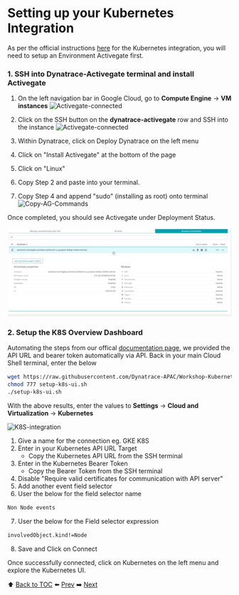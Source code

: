 # Setting up your Kubernetes Integration

As per the official instructions [here](https://www.dynatrace.com/support/help/technology-support/cloud-platforms/kubernetes/monitoring/connect-kubernetes-clusters-to-dynatrace/) for the Kubernetes integration, you will need to setup an Environment Activegate first.

### 1. SSH into Dynatrace-Activegate terminal and install Activegate


1. On the left navigation bar in Google Cloud, go to <b>Compute Engine</b> -> <b>VM instances</b>
![Activegate-connected](https://github.com/Dynatrace-APAC/Workshop-Kubernetes/blob/master/assets/activegate-0.png)

2. Click on the SSH button on the <b>dynatrace-activegate</b> row and SSH into the instance
![Activegate-connected](https://github.com/Dynatrace-APAC/Workshop-Kubernetes/blob/master/assets/activegate.png)

2. Within Dynatrace, click on Deploy Dynatrace on the left menu
3. Click on "Install Activegate" at the bottom of the page
4. Click on "Linux"
5. Copy Step 2 and paste into your terminal.
6. Copy Step 4 and append "sudo" (installing as root) onto terminal
![Copy-AG-Commands](https://github.com/Dynatrace-APAC/Workshop-Kubernetes/blob/master/assets/activegate-2.png)

Once completed, you should see Activegate under Deployment Status.

![Activegate-connected](https://github.com/Dynatrace-APAC/Workshop-Kubernetes/blob/master/assets/Picture9.1.png)

### 2. Setup the K8S Overview Dashboard

Automating the steps from our offical [documentation page](https://www.dynatrace.com/support/help/technology-support/cloud-platforms/kubernetes/installation-and-operation/further-integrations/connect-your-kubernetes-clusters-to-dynatrace/), we provided the API URL and bearer token automatically via API. Back in your main Cloud Shell terminal, enter the below

``` bash
wget https://raw.githubusercontent.com/Dynatrace-APAC/Workshop-Kubernetes/master/setup-k8s-ui.sh
chmod 777 setup-k8s-ui.sh
./setup-k8s-ui.sh
```
With the above results, enter the values to <b>Settings</b> -> <b>Cloud and Virtualization</b> -> <b>Kubernetes</b>

![K8S-integration](https://github.com/Dynatrace-APAC/Workshop-Kubernetes/blob/master/assets/activegate-4.png)
1. Give a name for the connection eg. GKE K8S
2. Enter in your Kubernetes API URL Target 
   - Copy the Kubernetes API URL from the SSH terminal
3. Enter in the Kubernetes Bearer Token
   - Copy the Bearer Token from the SSH terminal
4. Disable "Require valid certificates for communication with API server"
5. Add another event field selector
6. User the below for the field selector name
``` bash
Non Node events 
```
7. User the below for the Field selector expression
``` bash
involvedObject.kind!=Node
```
8. Save and Click on Connect

Once successfully connected, click on Kubernetes on the left menu and explore the Kubernetes UI.

:arrow_up: [Back to TOC](/README.md) :arrow_left: [Prev](../lab1/README.md)   :arrow_right: [Next](../lab3/README.md)  

